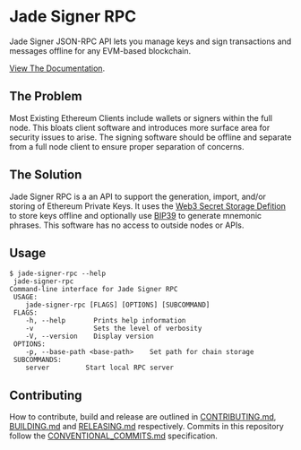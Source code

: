# Jade Signer RPC

Jade Signer JSON-RPC API lets you manage keys and sign transactions and messages offline for any EVM-based blockchain.

[View The Documentation](https://playground.open-rpc.org/?uiSchema[appBar][ui:title]=Jade%20Signer&uiSchema[appBar][ui:logoUrl]=https://github.com/etclabscore/jade-media-assets/raw/master/jade-logo-light/jade-logo-light%20(PNG)/48x48.png&uiSchema[appBar][ui:input]=false&uiSchema[appBar][ui:splitView]=false&schemaUrl=https://raw.githubusercontent.com/etclabscore/jade-signer-rpc/master/openrpc.json).

## The Problem

Most Existing Ethereum Clients include wallets or signers within the full node. This bloats client software and introduces more surface area for security issues to arise. The signing software should be offline and separate from a full node client to ensure proper separation of concerns.

## The Solution

Jade Signer RPC is a an API to support the generation, import, and/or storing of Ethereum Private Keys. It uses the [Web3 Secret Storage Defition](https://github.com/ethereumproject/wiki/wiki/Web3-Secret-Storage-Definition) to store keys offline and optionally use [BIP39](https://github.com/bitcoin/bips/blob/master/bip-0039.mediawiki) to generate mnemonic phrases. This software has no access to outside nodes or APIs.

## Usage

```shell	
$ jade-signer-rpc --help	
 jade-signer-rpc	
Command-line interface for Jade Signer RPC
 USAGE:	
    jade-signer-rpc [FLAGS] [OPTIONS] [SUBCOMMAND]	
 FLAGS:	
    -h, --help       Prints help information	
    -v               Sets the level of verbosity	
    -V, --version    Display version	
 OPTIONS:	
    -p, --base-path <base-path>    Set path for chain storage	
 SUBCOMMANDS:	
    server         Start local RPC server	
```

## Contributing

How to contribute, build and release are outlined in [CONTRIBUTING.md](CONTRIBUTING.md), [BUILDING.md](BUILDING.md) and [RELEASING.md](RELEASING.md) respectively. Commits in this repository follow the [CONVENTIONAL_COMMITS.md](CONVENTIONAL_COMMITS.md) specification.
